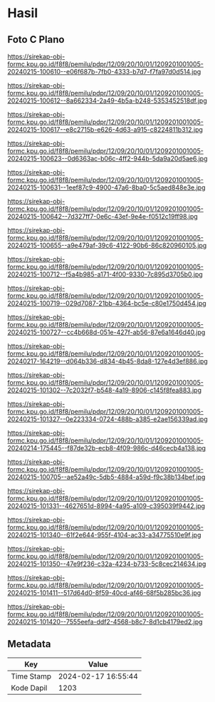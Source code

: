 # Hasil

## Foto C Plano

https://sirekap-obj-formc.kpu.go.id/f8f8/pemilu/pdpr/12/09/20/10/01/1209201001005-20240215-100610--e06f687b-7fb0-4333-b7d7-f7fa97d0d514.jpg

https://sirekap-obj-formc.kpu.go.id/f8f8/pemilu/pdpr/12/09/20/10/01/1209201001005-20240215-100612--8a662334-2a49-4b5a-b248-5353452518df.jpg

https://sirekap-obj-formc.kpu.go.id/f8f8/pemilu/pdpr/12/09/20/10/01/1209201001005-20240215-100617--e8c2715b-e626-4d63-a915-c8224811b312.jpg

https://sirekap-obj-formc.kpu.go.id/f8f8/pemilu/pdpr/12/09/20/10/01/1209201001005-20240215-100623--0d6363ac-b06c-4ff2-944b-5da9a20d5ae6.jpg

https://sirekap-obj-formc.kpu.go.id/f8f8/pemilu/pdpr/12/09/20/10/01/1209201001005-20240215-100631--1eef87c9-4900-47a6-8ba0-5c5aed848e3e.jpg

https://sirekap-obj-formc.kpu.go.id/f8f8/pemilu/pdpr/12/09/20/10/01/1209201001005-20240215-100642--7d327ff7-0e6c-43ef-9e4e-f0512c19ff98.jpg

https://sirekap-obj-formc.kpu.go.id/f8f8/pemilu/pdpr/12/09/20/10/01/1209201001005-20240215-100655--a9e479af-39c6-4122-90b6-86c820960105.jpg

https://sirekap-obj-formc.kpu.go.id/f8f8/pemilu/pdpr/12/09/20/10/01/1209201001005-20240215-100712--f5a4b985-a171-4f00-9330-7c895d3705b0.jpg

https://sirekap-obj-formc.kpu.go.id/f8f8/pemilu/pdpr/12/09/20/10/01/1209201001005-20240215-100719--029d7087-21bb-4364-bc5e-c80e1750d454.jpg

https://sirekap-obj-formc.kpu.go.id/f8f8/pemilu/pdpr/12/09/20/10/01/1209201001005-20240215-100727--cc4b668d-051e-427f-ab56-87e6a1646d40.jpg

https://sirekap-obj-formc.kpu.go.id/f8f8/pemilu/pdpr/12/09/20/10/01/1209201001005-20240217-164219--d064b336-d834-4b45-8da8-127e4d3ef886.jpg

https://sirekap-obj-formc.kpu.go.id/f8f8/pemilu/pdpr/12/09/20/10/01/1209201001005-20240215-101302--7c2032f7-b548-4a19-8906-c145f8fea883.jpg

https://sirekap-obj-formc.kpu.go.id/f8f8/pemilu/pdpr/12/09/20/10/01/1209201001005-20240215-101327--0e223334-0724-488b-a385-e2ae156339ad.jpg

https://sirekap-obj-formc.kpu.go.id/f8f8/pemilu/pdpr/12/09/20/10/01/1209201001005-20240214-175445--f87de32b-ecb8-4f09-986c-d46cecb4a138.jpg

https://sirekap-obj-formc.kpu.go.id/f8f8/pemilu/pdpr/12/09/20/10/01/1209201001005-20240215-100705--ae52a49c-5db5-4884-a59d-f9c38b134bef.jpg

https://sirekap-obj-formc.kpu.go.id/f8f8/pemilu/pdpr/12/09/20/10/01/1209201001005-20240215-101331--4627651d-8994-4a95-a109-c395039f9442.jpg

https://sirekap-obj-formc.kpu.go.id/f8f8/pemilu/pdpr/12/09/20/10/01/1209201001005-20240215-101340--61f2e644-955f-4104-ac33-a34775510e9f.jpg

https://sirekap-obj-formc.kpu.go.id/f8f8/pemilu/pdpr/12/09/20/10/01/1209201001005-20240215-101350--47e9f236-c32a-4234-b733-5c8cec214634.jpg

https://sirekap-obj-formc.kpu.go.id/f8f8/pemilu/pdpr/12/09/20/10/01/1209201001005-20240215-101411--517d64d0-8f59-40cd-af46-68f5b285bc36.jpg

https://sirekap-obj-formc.kpu.go.id/f8f8/pemilu/pdpr/12/09/20/10/01/1209201001005-20240215-101420--7555eefa-ddf2-4568-b8c7-8d1cb4179ed2.jpg


## Metadata

| Key        | Value               |
| ---------- | ------------------- |
| Time Stamp | 2024-02-17 16:55:44 |
| Kode Dapil | 1203                |



